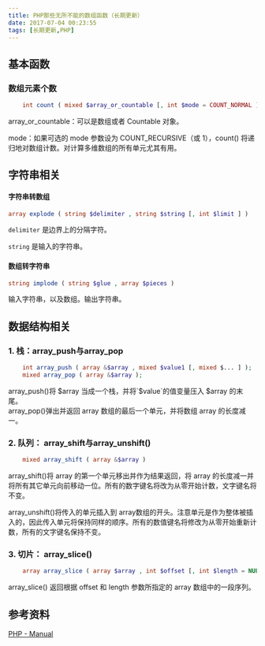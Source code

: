 ```yaml
---
title: PHP那些无所不能的数组函数（长期更新）
date: 2017-07-04 00:23:55
tags: [长期更新,PHP]
---
```



## 基本函数

### 数组元素个数

```php
	int count ( mixed $array_or_countable [, int $mode = COUNT_NORMAL ] )
```

<!-- more -->  
array_or_countable：可以是数组或者 Countable 对象。

mode：如果可选的 mode 参数设为 COUNT_RECURSIVE（或 1），count() 将递归地对数组计数。对计算多维数组的所有单元尤其有用。

## 字符串相关

#### 字符串转数组

```php
array explode ( string $delimiter , string $string [, int $limit ] )
```

`delimiter` 是边界上的分隔字符。

`string` 是输入的字符串。

#### 数组转字符串

```php
string implode ( string $glue , array $pieces )
```

输入字符串，以及数组。输出字符串。



## 数据结构相关

### 1. 栈：array_push与array_pop  


```php
	int array_push ( array &$array , mixed $value1 [, mixed $... ] );    
	mixed array_pop ( array &$array );
```


array_push()将 $array 当成一个栈，并将`$value`的值变量压入 $array 的末尾。  
array_pop()弹出并返回 array 数组的最后一个单元，并将数组 array 的长度减一。


### 2. 队列： array_shift与array_unshift()

```php
	mixed array_shift ( array &$array )
```

array_shift()将 array 的第一个单元移出并作为结果返回，将 array 的长度减一并将所有其它单元向前移动一位。所有的数字键名将改为从零开始计数，文字键名将不变。

array_unshift()将传入的单元插入到 array数组的开头。注意单元是作为整体被插入的，因此传入单元将保持同样的顺序。所有的数值键名将修改为从零开始重新计数，所有的文字键名保持不变。

### 3. 切片： array_slice()  

```php
	array array_slice ( array $array , int $offset [, int $length = NULL [, bool $preserve_keys = false ]] )  
```

array_slice() 返回根据 offset 和 length 参数所指定的 array 数组中的一段序列。  

## 参考资料
[PHP - Manual](http://www.php.net/manual/zh/ "PHP - Manual")